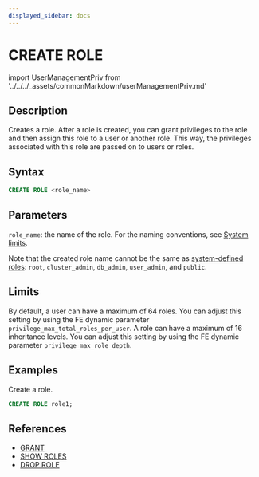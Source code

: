 ```yaml
---
displayed_sidebar: docs
---
```


# CREATE ROLE

import UserManagementPriv from '../../../_assets/commonMarkdown/userManagementPriv.md'

## Description

Creates a role. After a role is created, you can grant privileges to the role and then assign this role to a user or another role. This way, the privileges associated with this role are passed on to users or roles.

<UserManagementPriv />

## Syntax

```sql
CREATE ROLE <role_name>
```

## Parameters

`role_name`: the name of the role. For the naming conventions, see [System limits](../../../reference/System_limit.md).

Note that the created role name cannot be the same as [system-defined roles](../../../administration/user_privs/privilege_overview.md#system-defined-roles): `root`, `cluster_admin`, `db_admin`, `user_admin`, and `public`.

## Limits

By default, a user can have a maximum of 64 roles. You can adjust this setting by using the FE dynamic parameter `privilege_max_total_roles_per_user`. A role can have a maximum of 16 inheritance levels. You can adjust this setting by using the FE dynamic parameter `privilege_max_role_depth`.

## Examples

 Create a role.

  ```sql
  CREATE ROLE role1;
  ```

## References

- [GRANT](GRANT.md)
- [SHOW ROLES](SHOW_ROLES.md)
- [DROP ROLE](DROP_ROLE.md)
